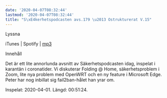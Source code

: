 ```yaml
---
date: '2020-04-07T08:32:44'
lastmod: '2020-04-07T08:32:44'
title: "S\xE4kerhetspodcasten avs.179 \u2013 Ostrukturerat V.15"
---
```

Lyssna

iTunes \| Spotify \| [mp3](http://traffic.libsyn.com/sakerhetspodcasten/2020-04-01_Sakerhetspodcasten.mp3)


Innehåll

Det är ett lite annorlunda avsnitt av Säkerhetspodcasten idag, inspelat i karantän
i coronatider. Vi diskuterar Folding @ Home, säkerhetsproblem i Zoom, lite nya problem
med OpenWRT och en ny feature i Microsoft Edge. Peter har nog inbillat sig fail2ban-hålet
han yrar om.

Inspelat: 2020-04-01. Längd: 00:51:24.
